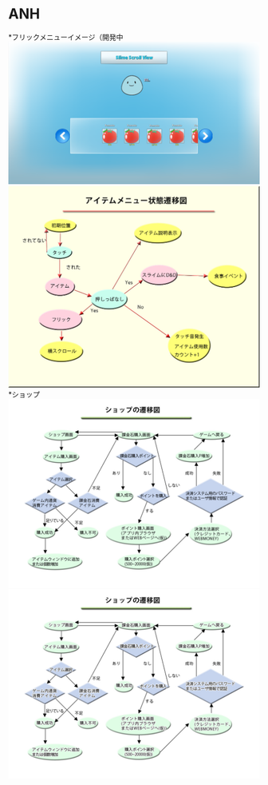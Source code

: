 ANH
===
*フリックメニューイメージ（開発中
![image](ItemWindow.png)
![image](資料画像/アイテムウィンドウ遷移図.jpg)
<br>
*ショップ
![image](資料画像/ショップ遷移図.jpg)
![image](資料画像/ショップ遷移図2.jpg)
